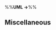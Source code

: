 <link rel="stylesheet" href="{{baseUrl}}/css/textbook.css">

<div class="website-content">

%%**UML &rarr;**%%

## Miscellaneous

<div id="main">

<include src="objectVsClassDiagrams/embed.md" />

</div>

</div>
